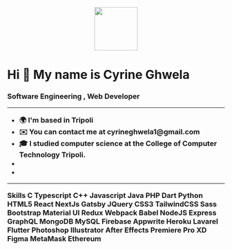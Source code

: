 <div id="header" align="center">
  <img src="https://mir-s3-cdn-cf.behance.net/project_modules/disp/4b8c8795701017.5e9dc4f86f6eb.gif" width="100"/>
</div>
<h1> Hi 👋 My name is  Cyrine Ghwela </h1>

<h3>Software Engineering , Web Developer<h/3>
<hr>
<ul>
<li>🌍 I'm based in Tripoli</li>
<li>✉️ You can contact me at cyrineghwela1@gmail.com</li>
<li>🎓 I studied computer science at the College of Computer Technology Tripoli.</li>
<li></li>
<li></li>
</ul>

<hr>
Skills
C Typescript C++ Javascript Java PHP Dart Python HTML5 React NextJs Gatsby JQuery CSS3 TailwindCSS Sass Bootstrap Material UI Redux Webpack Babel NodeJS Express GraphQL MongoDB MySQL Firebase Appwrite Heroku Lavarel Flutter Photoshop Illustrator After Effects Premiere Pro XD Figma MetaMask Ethereum

         

